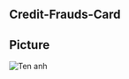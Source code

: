 ## Credit-Frauds-Card

## Picture
![Ten anh](https://www.elle.vn/wp-content/uploads/2017/07/25/hinh-anh-dep-1.jpg)
